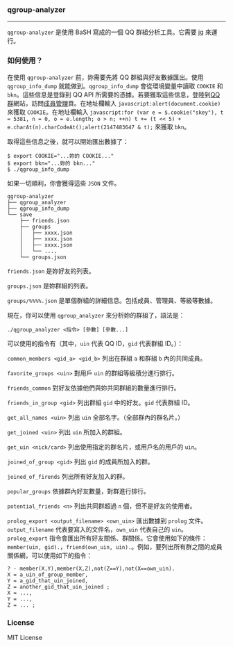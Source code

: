 ### qgroup-analyzer ###
---

`qgroup-analyzer` 是使用 BaSH 寫成的一個 QQ 群組分析工具。它需要 [jq](https://stedolan.github.io/jq/) 來運行。

### 如何使用？ ###

在使用 `qgroup-analyzer` 前，妳需要先將 QQ 群組與好友數據匯出。使用 `qgroup_info_dump` 就能做到。`qgroup_info_dump` 會從環境變量中讀取 `COOKIE` 和 `bkn`。這些信息是登錄到 QQ API 所需要的憑據。若要獲取這些信息，登陸到[QQ 群](http://qun.qq.com)網站，訪問[成員管理](http://qun.qq.com/member.html)頁。在地址欄輸入 `javascript:alert(document.cookie)` 來獲取 `COOKIE`。在地址欄輸入 `javascript:for (var e = $.cookie("skey"), t = 5381, n = 0, o = e.length; o > n; ++n) t += (t << 5) + e.charAt(n).charCodeAt();alert(2147483647 & t);` 來獲取 `bkn`。

取得這些信息之後，就可以開始匯出數據了：

```
$ export COOKIE="...妳的 COOKIE..." 
$ export bkn="...妳的 bkn..."
$ ./qgroup_info_dump
```

如果一切順利，你會獲得這些 `JSON` 文件。

```
qgroup-analyzer
├── qgroup_analyzer
├── qgroup_info_dump
└── save
    ├── friends.json
    ├── groups
    │   ├── xxxx.json
    │   ├── xxxx.json
    │   ├── xxxx.json
    │   └── ....
    └── groups.json
```

`friends.json` 是妳好友的列表。

`groups.json` 是妳群組的列表。

`groups/%%%%.json` 是單個群組的詳細信息。包括成員、管理員、等級等數據。

現在，你可以使用 `qgroup_analyzer` 來分析妳的群組了，語法是：

```
./qgroup_analyzer <指令> [參數] [參數...]
```

可以使用的指令有（其中，`uin` 代表 QQ ID，`gid` 代表群組 ID。）：

`common_members <gid_a> <gid_b>` 列出在群組 `a` 和群組 `b` 內的共同成員。

`favorite_groups <uin>` 對用戶 `uin` 的群組等級積分進行排行。

`friends_common` 對好友依據他們與妳共同群組的數量進行排行。

`friends_in_group <gid>` 列出群組 `gid` 中的好友。`gid` 代表群組 ID。

`get_all_names <uin>` 列出 `uin` 全部名字。（全部群內的群名片。）

`get_joined <uin>` 列出 `uin` 所加入的群組。

`get_uin <nick/card>` 列出使用指定的群名片，或用戶名的用戶的 `uin`。

`joined_of_group <gid>` 列出 `gid` 的成員所加入的群。

`joined_of_firends` 列出所有好友加入的群。

`popular_groups` 依據群內好友數量，對群進行排行。

`potential_friends <n>` 列出共同群超過 `n` 個，但不是好友的使用者。

`prolog_export <output_filename> <own_uin>` 匯出數據到 `prolog` 文件。`output_filename` 代表要寫入的文件名，`own_uin` 代表自己的 `uin`。`prolog_export` 指令會匯出所有好友關係、群關係。它會使用如下的條件：`member(uin, gid).`，`friend(own_uin, uin).`。例如，要列出所有群之間的成員關係網，可以使用如下的指令：

```
? - member(X,Y),member(X,Z),not(Z==Y),not(X==own_uin).
X = a_uin_of_group_member, 
Y = a_gid_that_uin_joined, 
Z = another_gid_that_uin_joined ;
X = ..., 
Y = ..., 
Z = ... ;
```

### License ###

MIT License
